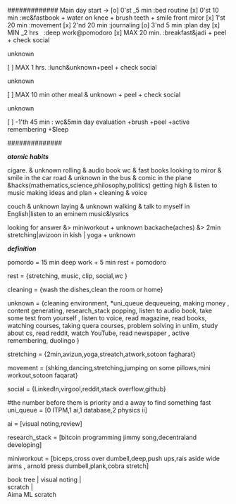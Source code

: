 #############
Main day
start ->
[o] 0'st _5 min      :bed routine
[x] 0'st 10 min      :wc&fastbook + water on knee + brush teeth + smile front miror
[x] 1'st 20 min      :movement 
[x] 2'nd 20 min      :journaling
[o] 3'nd  5 min      :plan day
[x] MIN  _2 hrs      :deep work@pomodoro
[x] MAX  20 min.     :breakfast&jadi + peel + check social


unknown


[ ] MAX 1   hrs.     :lunch&unknown+peel + check social


unknown


[ ] MAX 10  min other meal       &        unknown             +   peel + check social


unknown


[ ] -1'th 45 min : wc&5min day evaluation +brush +peel +active remembering +$leep


##############



***atomic habits***

cigare.          &      unknown
rolling          &      audio book
wc               &      fast books
looking to miror &      smile
in the car road  &      unknown 
in the bus       &      comic
in the plane &hacks(mathematics,science,philosophy,politics)
getting high     &      listen to music making ideas and plan + 
cleaning   &      voice

couch            &       unknown
laying           &       unknown
walking          &       talk to myself in English|listen to an eminem music&lysrics



looking for answer         &>    miniworkout        +   unknown
backache(aches)  &>      2min stretching|avizoon in kish  |   yoga + unknown

 

***definition***




pomordo = 15 min deep work + 5 min rest + pomodoro

rest = {stretching, music, clip, social,wc }

cleaning = {wash the dishes,clean the room or home}

unknown = {cleaning environment, 
           *uni_queue dequeueing,
           making money ,
           content generating,
           research_stack popping,
           listen to audio book,
           take some test from yourself ,
           listen to voice,
           read magazine,
           read books,
           watching courses,
           taking quera courses,
           problem solving in unlim,
           study about cs,
           read reddit,
           watch YouTube,
           read newspaper ,
           active remembering,
           duolingo
           }

stretching =   {2min,avizun,yoga,streatch,atwork,sotoon fagharat}

movement =  (shking,dancing,stretching,jumping on some pillows,mini workout,sotoon faqarat}

social = {LinkedIn,virgool,reddit,stack overflow,github}


#the number before them is priority and a away to find something fast
uni_queue = [0 ITPM,1 ai,1 database,2 physics ii]

ai = [visual noting,review]


research_stack = [bitcoin programming jimmy song,decentraland developing]

miniworkout = [biceps,cross over dumbell,deep,push ups,rais aside wide arms , arnold press dumbell,plank,cobra stretch]


book tree
|
visual noting
|            \
              scratch
              |      \
             Aima     ML scratch
